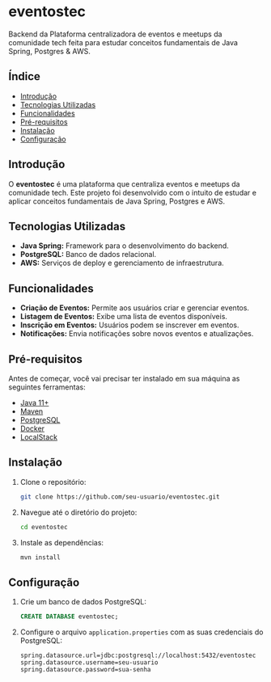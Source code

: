 
# eventostec

Backend da Plataforma centralizadora de eventos e meetups da comunidade tech feita para estudar conceitos fundamentais de Java Spring, Postgres & AWS.

## Índice

- [Introdução](#introdução)
- [Tecnologias Utilizadas](#tecnologias-utilizadas)
- [Funcionalidades](#funcionalidades)
- [Pré-requisitos](#pré-requisitos)
- [Instalação](#instalação)
- [Configuração](#configuração)

## Introdução

O **eventostec** é uma plataforma que centraliza eventos e meetups da comunidade tech. Este projeto foi desenvolvido com o intuito de estudar e aplicar conceitos fundamentais de Java Spring, Postgres e AWS.

## Tecnologias Utilizadas

- **Java Spring:** Framework para o desenvolvimento do backend.
- **PostgreSQL:** Banco de dados relacional.
- **AWS:** Serviços de deploy e gerenciamento de infraestrutura.

## Funcionalidades

- **Criação de Eventos:** Permite aos usuários criar e gerenciar eventos.
- **Listagem de Eventos:** Exibe uma lista de eventos disponíveis.
- **Inscrição em Eventos:** Usuários podem se inscrever em eventos.
- **Notificações:** Envia notificações sobre novos eventos e atualizações.

## Pré-requisitos

Antes de começar, você vai precisar ter instalado em sua máquina as seguintes ferramentas:

- [Java 11+](https://www.oracle.com/java/technologies/javase-jdk11-downloads.html)
- [Maven](https://maven.apache.org/install.html)
- [PostgreSQL](https://www.postgresql.org/download/)
- [Docker](https://www.docker.com/get-started)
- [LocalStack](https://github.com/localstack/localstack)

## Instalação

1. Clone o repositório:

   ```bash
   git clone https://github.com/seu-usuario/eventostec.git
   ```

2. Navegue até o diretório do projeto:

   ```bash
   cd eventostec
   ```

3. Instale as dependências:

   ```bash
   mvn install
   ```

## Configuração

1. Crie um banco de dados PostgreSQL:

   ```sql
   CREATE DATABASE eventostec;
   ```

2. Configure o arquivo `application.properties` com as suas credenciais do PostgreSQL:

   ```properties
   spring.datasource.url=jdbc:postgresql://localhost:5432/eventostec
   spring.datasource.username=seu-usuario
   spring.datasource.password=sua-senha
   ```
